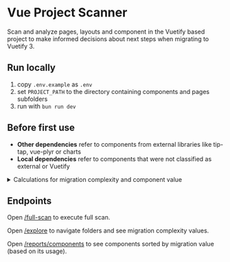 # Vue Project Scanner

Scan and analyze pages, layouts and component in the Vuetify based project to make informed decisions about next steps when migrating to Vuetify 3.

## Run locally

1. copy `.env.example` as `.env`
1. set `PROJECT_PATH` to the directory containing components and pages subfolders
1. run with `bun run dev`

## Before first use

- **Other dependencies** refer to components from external libraries like tip-tap, vue-plyr or charts
- **Local dependencies** refer to components that were not classified as external or Vuetify

<details><summary>Calculations for migration complexity and component value</summary>

```ts
const multipliers = {
  localComponents: 5,
  otherComponents: 4,
  frameworkComponents: 3,
  frameworkDirectives: 2,

  dependentComponents: 1,
  dependentLayouts: 3,
  dependentPages: 2
};
```

```ts
migrationComplexity = 0
  + x.allLocalDependencies.length * multipliers.localComponents
  + x.allOtherDependencies.length * multipliers.otherComponents
  + x.allVuetifyComponents.length * multipliers.frameworkComponents
  + x.allVuetifyDirectives.length * multipliers.frameworkDirectives;
```

```ts
migrationValue = 0
  + dependentComponents.length * multipliers.dependentComponents
  + allDependentLayouts.length * multipliers.dependentLayouts;
  + allDependentPages.length * multipliers.dependentPages;
```

</details>

## Endpoints

Open [/full-scan](http://localhost:8600/full-scan) to execute full scan.

Open [/explore](http://localhost:8600/explore) to navigate folders and see migration complexity values.

Open [/reports/components](http://localhost:8600/reports/components) to see components sorted by migration value (based on its usage).
